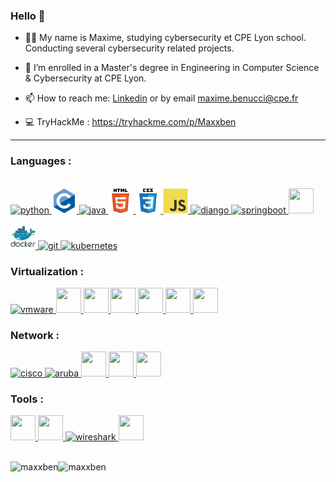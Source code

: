 ### Hello 👋

- 👷‍♂️ My name is Maxime, studying cybersecurity et CPE Lyon school. Conducting several cybersecurity related projects.

- 📖 I’m enrolled in a Master's degree in Engineering in Computer Science & Cybersecurity at CPE Lyon.

- 📫 How to reach me:
[Linkedin](https://www.linkedin.com/in/maxime-benucci-511188201/)
or by email maxime.benucci@cpe.fr

- 💻 TryHackMe : https://tryhackme.com/p/Maxxben

---

<h3 align="left"><b>Languages :</b></h3>
<br>
  <a href="https://www.python.org/" target="_blank"> <img src="https://upload.wikimedia.org/wikipedia/commons/thumb/c/c3/Python-logo-notext.svg/1869px-Python-logo-notext.svg.png" alt="python" width="40" height="40"/> </a>
  <a href="https://www.cprogramming.com/" target="_blank"> <img src="https://raw.githubusercontent.com/devicons/devicon/master/icons/c/c-original.svg" alt="c" width="40" height="40"/> </a>
  <!--<a href="https://learn.microsoft.com/en-us/dotnet/csharp/programming-guide/" target="_blank"> <img src="https://www.epitech.eu/executive-education/wp-content/uploads/2021/03/C-1.png" alt="c#" width="40" height="40"/> </a>-->
  <a href="https://www.java.com/" target="_blank"> <img src="https://brandslogos.com/wp-content/uploads/images/large/java-logo-1.png" alt="java" width="40" height="40"/> </a>
  <a href="https://www.w3.org/html/" target="_blank"> <img src="https://raw.githubusercontent.com/devicons/devicon/master/icons/html5/html5-original-wordmark.svg" alt="html5" width="40" height="40"/> </a>
  <a href="https://www.w3schools.com/css/" target="_blank"> <img src="https://raw.githubusercontent.com/devicons/devicon/master/icons/css3/css3-original-wordmark.svg" alt="css3" width="40" height="40"/> </a>
  <a href="https://developer.mozilla.org/en-US/docs/Web/JavaScript" target="_blank"> <img src="https://raw.githubusercontent.com/devicons/devicon/master/icons/javascript/javascript-original.svg" alt="javascript" width="40" height="40"/> </a>
  <a href="https://www.djangoproject.com/" target="_blank"> <img src="https://forgemia.inra.fr/uploads/-/system/project/avatar/4253/kisspng-django-web-development-web-framework-python-softwa-django-5b45d914274e46.055745571531304212161.png" alt="django" width="40" height="40"/> </a>
  <a href="https://spring.io/" target="_blank"> <img src="https://dz2cdn1.dzone.com/storage/temp/12434118-spring-boot-logo.png" alt="springboot" width="40" height="40"/> </a>
  <a href="https://fr.react.dev/" target="_blank"> <img src="https://upload.wikimedia.org/wikipedia/commons/thumb/a/a7/React-icon.svg/1150px-React-icon.svg.png" alt="" width="40" height="40"/> </a>
  <!--<a href="https://prometheus.io/" target="_blank"> <img src="https://upload.wikimedia.org/wikipedia/commons/thumb/3/38/Prometheus_software_logo.svg/1200px-Prometheus_software_logo.svg.png" alt="prometheus" width="40" height="40"/> </a>-->
  <!--<a href="https://grafana.com" target="_blank"> <img src="https://www.vectorlogo.zone/logos/grafana/grafana-icon.svg" alt="grafana" width="40" height="40"/> </a>-->
  <!--<a href="https://www.chartjs.org" target="_blank"> <img src="https://www.chartjs.org/media/logo-title.svg" alt="chartjs" width="40" height="40"/> </a>-->
  <!--<a href="https://www.typescriptlang.org/" target="_blank"> <img src="https://raw.githubusercontent.com/devicons/devicon/master/icons/typescript/typescript-original.svg" alt="typescript" width="40" height="40"/> </a>-->
  <!--<a href="https://www.angular.io/" target="_blank"> <img src="https://upload.wikimedia.org/wikipedia/commons/thumb/c/cf/Angular_full_color_logo.svg/640px-Angular_full_color_logo.svg.png" alt="angular" width="40" height="40"/> </a>-->
  <!--<a href="https://www.aurelia.io/" target="_blank"> <img src="https://cdn.freebiesupply.com/logos/large/2x/aurelia-1-logo-png-transparent.png" alt="aurelia" width="40" height="40"/> </a>-->
  
  <a href="https://www.docker.com/" target="_blank"> <img src="https://raw.githubusercontent.com/devicons/devicon/master/icons/docker/docker-original-wordmark.svg" alt="docker" width="40" height="40"/> </a>
  <a href="https://git-scm.com/" target="_blank"> <img src="https://www.vectorlogo.zone/logos/git-scm/git-scm-icon.svg" alt="git" width="40" height="40"/> </a>
  <a href="https://kubernetes.io" target="_blank"> <img src="https://www.vectorlogo.zone/logos/kubernetes/kubernetes-icon.svg" alt="kubernetes" width="40" height="40"/> </a>

<h3 align="left"><b>Virtualization :</b></h3>
  <a href="https://www.vmware.com/" target="_blank"> <img src="https://upload.wikimedia.org/wikipedia/commons/3/34/VMware_Workstation_11.0_icon.png" alt="vmware" width="40" height="40"/> </a>
  <a href="https://www.vmware.com/" target="_blank"> <img src="https://www.kevinsubileau.fr/wp-content/uploads/2017/09/vmware-vsphere-logo-1024x1024.png" alt="" width="40" height="40"/> </a>
  <a href="https://www.virtualbox.org/" target="_blank"> <img src="https://upload.wikimedia.org/wikipedia/commons/d/d5/Virtualbox_logo.png" alt="" width="40" height="40"/> </a>
  <a href="https://aws.amazon.com/" target="_blank"> <img src="https://yt3.googleusercontent.com/ajO8Hcx0lN0CphmMyVpbGwbH9TRK3ySphKvBLFrJabqjfmmCpU1-5uo30lHstAyjE5mILjfksQ=s900-c-k-c0x00ffffff-no-rj" alt="" width="40" height="40"/> </a>
  <a href="https://azure.microsoft.com/" target="_blank"> <img src="https://logos-marques.com/wp-content/uploads/2022/03/Microsoft-Azure-logo-1.png" alt="" width="40" height="40"/> </a>
  <a href="https://www.terraform.io/" target="_blank"> <img src="https://static-00.iconduck.com/assets.00/terraform-icon-1803x2048-hodrzd3t.png" alt="" width="40" height="40"/> </a>
  <a href="https://docs.ansible.com/" target="_blank"> <img src="https://i.imgflip.com/5o55va.png" alt="" width="40" height="40"/> </a>

<h3 align="left"><b>Network :</b></h3>
  <a href="https://www.cisco.com/site/fr/fr/index.html" target="_blank"> <img src="https://pbs.twimg.com/profile_images/1676243488428691458/tUEiXhTr_400x400.jpg" alt="cisco" width="40" height="40"/> </a>
  <a href="https://www.arubanetworks.com/" target="_blank"> <img src="https://avatars.githubusercontent.com/u/29523115?s=280&v=4" alt="aruba" width="40" height="40"/> </a>
  <a href="https://www.pfsense.org/" target="_blank"> <img src="https://goopensource.fr/wp-content/uploads/2021/02/logo-pfsense-1.png" alt="" width="40" height="40"/> </a>
  <a href="https://www.whatsupgold.com/" target="_blank"> <img src="https://encrypted-tbn0.gstatic.com/images?q=tbn:ANd9GcRDKngZWapvw9YyoD66gpTqB46KWePrnI_rEw&usqp=CAU" alt="" width="40" height="40"/> </a>
  <a href="https://www.elastic.co/" target="_blank"> <img src="https://www.ambient-it.net/wp-content/uploads/2016/04/elkstack-logo-175.png" alt="" width="40" height="40"/> </a>

<h3 align="left"><b>Tools :</b></h3>
  <a href="https://learn.microsoft.com/fr-fr/windows-server/identity/ad-ds/get-started/virtual-dc/active-directory-domain-services-overview" target="_blank"> <img src="https://teddycorp.net/wp-content/uploads/2021/10/active-directory-logo.png" alt="" width="40" height="40"/> </a>
  <a href="https://www.pingcastle.com/" target="_blank"> <img src="https://d4.alternativeto.net/BimMMb6WZ-1JPuSopthyw-IrKzI5m1Cvd9HyX5-3reU/rs:fill:280:280:0/g:ce:0:0/YWJzOi8vZGlzdC9pY29ucy9waW5nY2FzdGxlXzE5NDc2OC5wbmc.png" alt="" width="40" height="40"/> </a>
  <a href="https://www.wireshark.org/" target="_blank"> <img src="https://upload.wikimedia.org/wikipedia/commons/c/c6/Wireshark_icon_new.png" alt="wireshark" width="40" height="40"/> </a>
  <a href="https://www.kali.org/" target="_blank"> <img src="https://upload.wikimedia.org/wikipedia/commons/thumb/2/2b/Kali-dragon-icon.svg/2048px-Kali-dragon-icon.svg.png" alt="" width="40" height="40"/> </a>

<br>
<br>

<p align="right"><img align="left" src="https://github-readme-stats.vercel.app/api?username=maxxben&show_icons=true&theme=transparent" alt="maxxben" /> </p>

<p align="left"><img align="left" src="https://github-readme-stats.vercel.app/api/top-langs?username=maxxben&show_icons=true&locale=en&layout=compact&theme=transparent" alt="maxxben"/> </p>
